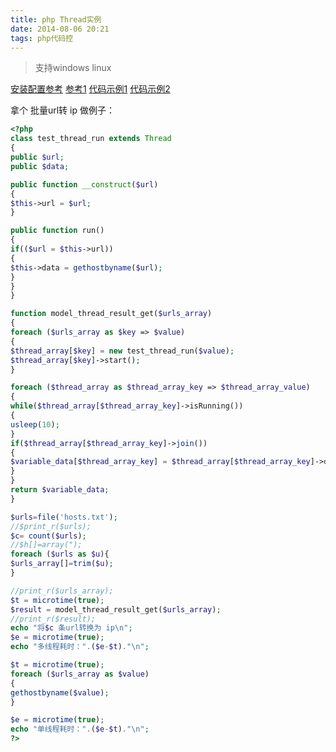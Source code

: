 ```yaml
---
title: php Thread实例
date: 2014-08-06 20:21
tags: php代码控
---
```


>支持windows linux

[安装配置参考](http://php.net/manual/en/pthreads.installation.php)
[参考1](http://docs.php.net/manual/zh/class.thread.php)
[代码示例1](https://github.com/krakjoe/pthreads/tree/master/examples)
[代码示例2](http://netkiller.github.io/journal/thread.php.html)

拿个 批量url转 ip 做例子：

```php
<?php
class test_thread_run extends Thread
{
public $url;
public $data;

public function __construct($url)
{
$this->url = $url;
}

public function run()
{
if(($url = $this->url))
{
$this->data = gethostbyname($url);
}
}
}

function model_thread_result_get($urls_array)
{
foreach ($urls_array as $key => $value)
{
$thread_array[$key] = new test_thread_run($value);
$thread_array[$key]->start();
}

foreach ($thread_array as $thread_array_key => $thread_array_value)
{
while($thread_array[$thread_array_key]->isRunning())
{
usleep(10);
}
if($thread_array[$thread_array_key]->join())
{
$variable_data[$thread_array_key] = $thread_array[$thread_array_key]->data;
}
}
return $variable_data;
}

$urls=file('hosts.txt');
//$print_r($urls);
$c= count($urls);
//$h[]=array(");
foreach ($urls as $u){
$urls_array[]=trim($u);
}

//print_r($urls_array);
$t = microtime(true);
$result = model_thread_result_get($urls_array);
//print_r($result);
echo "将$c 条url转换为 ip\n";
$e = microtime(true);
echo "多线程耗时：".($e-$t)."\n";

$t = microtime(true);
foreach ($urls_array as $value)
{
gethostbyname($value);
}

$e = microtime(true);
echo "单线程耗时：".($e-$t)."\n";
?>
```



